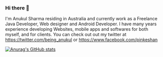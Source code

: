 ### Hi there 👋

I'm Anukul Sharma residing in Australia and currently work as a Freelance Java Developer, Web designer and Android Developer. I have many years experience developing Websites, mobile apps and softwares for both myself, and for clients. You can check out out my twitter at https://twitter.com/being_anukul or https://www.facebook.com/pinkeshan

[![Anurag's GitHub stats](https://github-readme-stats.vercel.app/api?username=A-Nu-Kul)](https://github.com/anuraghazra/github-readme-stats)
